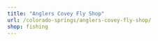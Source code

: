```yaml
---
title: "Anglers Covey Fly Shop"
url: /colorado-springs/anglers-covey-fly-shop/
shop: fishing
---
```

